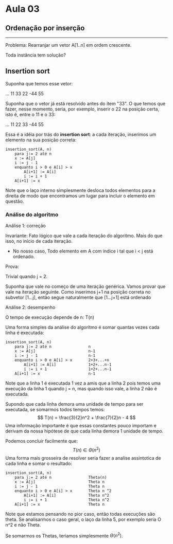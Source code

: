 # Aula 03

## Ordenação por inserção

***

Problema: Rearranjar um vetor A[1..n] em ordem crescente.

Toda instância tem solução?

## Insertion sort

Suponha que temos esse vetor:

 ... 11 33 22 -44 55

Suponha que o vetor já está resolvido antes do item "33". O que temos que fazer, nesse momento, seria, por exemplo, inserir o 22 na posição certa, isto é, entre o 11 e o 33:

... 11 22 33 -44 55

Essa é a idéia por trás do **insertion sort**: a cada iteração, inserimos um elemento na sua posição correta:

```
insertion_sort(A, n)
	para j:= 2 até n
	x := A[j]
	i := j - 1
	enquanto i > 0 e A[i] > x
		A[i+1] := A[i]
		i := i + 1
	A[i+1] := x
```

Note que o laço interno simplesmente desloca todos elementos para a direita de modo que encontramos um lugar para incluir o elemento em questão.

### Análise do algoritmo

Análise 1: correção

Invariante: Fato lógico que vale a cada iteração do algoritmo. Mais do que isso, no início de cada iteração.

* No nosso caso, Todo elemento em A com índice i tal que i < j está ordenado.

Prova:

 Trivial quando j = 2.

Suponha que vale no começo de uma iteração genérica. Vamos provar que vale na iteração seguinte. Como inserimos j+1 na posição correta no subvetor [1...j], então segue naturalmente que [1...j+1] está ordenado



Análise 2: desempenho



O tempo de execução depende de n: T(n)

Uma forma simples da análise do algoritmo é somar quantas vezes cada linha é executada:

```
insertion_sort(A, n)
	para j:= 2 até n				n
	x := A[j]						n-1
	i := j - 1						n-1
	enquanto i > 0 e A[i] > x		2+3+...+n
		A[i+1] := A[i]				1+2+...n-1
		i := i + 1					1+2+...n-1
	A[i+1] := x						n-1
```

Note que a linha 1 é executada 1 vez a amis que a linha 2 pois temos uma execução da linha 1 quando j = n, mas quando isso vale, a linha 2 não é executada.



Supondo que cada linha demora uma unidade de tempo para ser executada, se somarmos todos tempos temos:
$$
T(n) = \frac{3}{2}n^2 + \frac{7}{2}n - 4
$$
Uma informação importante é que essas constantes pouco importam e derivam da nossa hipótese de que cada linha demora 1 unidade de tempo.

Podemos concluir facilmente que:
$$
T(n) \in \Theta(n^2)
$$
Uma forma mais grosseira de resolver seria fazer a analise assintotica de cada linha  e somar o resultado:

```
insertion_sort(A, n)
	para j:= 2 até n				Theta(n)
	x := A[j]						Theta n
	i := j - 1						Theta n
	enquanto i > 0 e A[i] > x		Theta n ^2
		A[i+1] := A[i]				Theta n^2
		i := i + 1					Theta n^2
	A[i+1] := x						Theta n
```

Note que estamos pensando no pior caso, então todas execuções são theta. Se analisarmos o caso geral, o laço da linha 5, por exemplo seria O n^2 e não Theta.



Se somarmos os Thetas, teriamos simplesmente $\Theta(n^2)$.